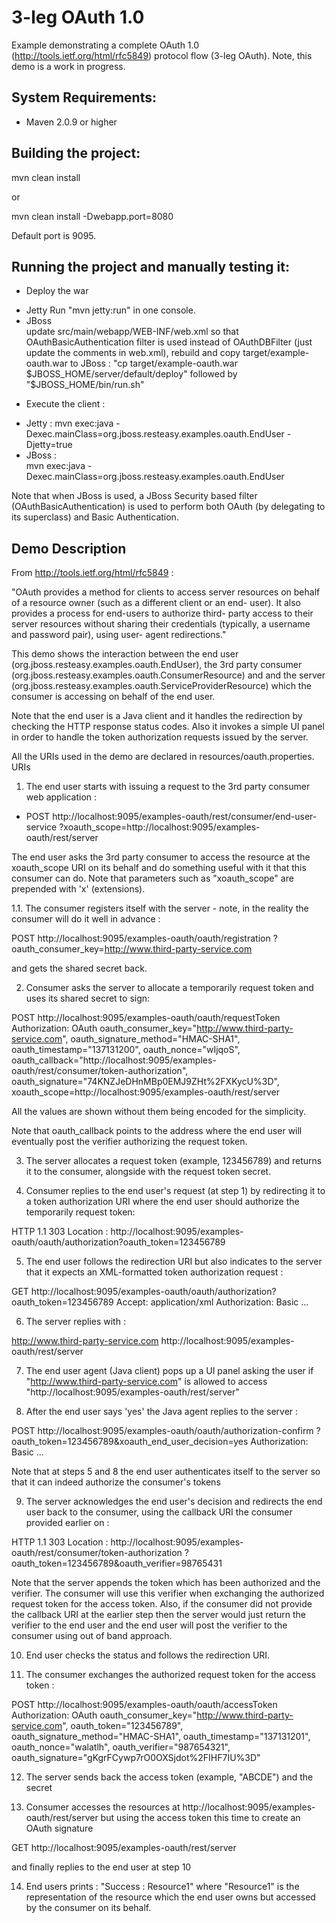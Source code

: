 3-leg OAuth 1.0
====================

Example demonstrating a complete OAuth 1.0 (http://tools.ietf.org/html/rfc5849)
protocol flow (3-leg OAuth). Note, this demo is a work in progress.
  

System Requirements:
--------------------------
- Maven 2.0.9 or higher

Building the project:
--------------------------

mvn clean install

or

mvn clean install -Dwebapp.port=8080

Default port is 9095.

Running the project and manually testing it:
--------------------------
- Deploy the war 
 * Jetty
  Run "mvn jetty:run" in one console.
 * JBoss  
  update src/main/webapp/WEB-INF/web.xml so that OAuthBasicAuthentication filter is used
  instead of OAuthDBFilter (just update the comments in web.xml), rebuild and copy 
  target/example-oauth.war to JBoss :
  "cp target/example-oauth.war $JBOSS_HOME/server/default/deploy" followed by
  "$JBOSS_HOME/bin/run.sh"   
- Execute the client :
 * Jetty :
  mvn exec:java -Dexec.mainClass=org.jboss.resteasy.examples.oauth.EndUser -Djetty=true
 * JBoss :  
  mvn exec:java -Dexec.mainClass=org.jboss.resteasy.examples.oauth.EndUser
  
Note that when JBoss is used, a JBoss Security based filter (OAuthBasicAuthentication) 
is used to perform both OAuth (by delegating to its superclass) and Basic Authentication.   
  
Demo Description
--------------------------

From http://tools.ietf.org/html/rfc5849 :

"OAuth provides a method for clients to access server resources on
 behalf of a resource owner (such as a different client or an end-
 user).  It also provides a process for end-users to authorize third-
 party access to their server resources without sharing their
 credentials (typically, a username and password pair), using user-
 agent redirections."
 
This demo shows the interaction between the end user (org.jboss.resteasy.examples.oauth.EndUser),
the 3rd party consumer (org.jboss.resteasy.examples.oauth.ConsumerResource) and 
and the server (org.jboss.resteasy.examples.oauth.ServiceProviderResource) which the consumer
is accessing on behalf of the end user.

Note that the end user is a Java client and it handles the redirection by checking
the HTTP response status codes. Also it invokes a simple UI panel in order to handle
the token authorization requests issued by the server.

All the URIs used in the demo are declared in resources/oauth.properties.
URIs

1. The end user starts with issuing a request to the 3rd party consumer web application :

- POST http://localhost:9095/examples-oauth/rest/consumer/end-user-service
       ?xoauth_scope=http://localhost:9095/examples-oauth/rest/server

The end user asks the 3rd party consumer to access the resource at the xoauth_scope URI
on its behalf and do something useful with it that this consumer can do. Note that parameters
such as "xoauth_scope" are prepended with 'x' (extensions).

1.1. The consumer registers itself with the server - note, in the reality the consumer
will do it well in advance :

POST http://localhost:9095/examples-oauth/oauth/registration
     ?oauth_consumer_key=http://www.third-party-service.com 
  
and gets the shared secret back.

2. Consumer asks the server to allocate a temporarily request token and uses its shared secret
to sign:

POST http://localhost:9095/examples-oauth/oauth/requestToken
Authorization: OAuth 
        oauth_consumer_key="http://www.third-party-service.com",
        oauth_signature_method="HMAC-SHA1",
        oauth_timestamp="137131200",
        oauth_nonce="wIjqoS",
        oauth_callback="http://localhost:9095/examples-oauth/rest/consumer/token-authorization",
        oauth_signature="74KNZJeDHnMBp0EMJ9ZHt%2FXKycU%3D",
        xoauth_scope=http://localhost:9095/examples-oauth/rest/server
        
All the values are shown without them being encoded for the simplicity.
 
Note that oauth_callback points to the address where the end user will eventually post
the verifier authorizing the request token.

3. The server allocates a request token (example, 123456789) and returns it to the consumer, alongside with the
request token secret.

4. Consumer replies to the end user's request (at step 1) by redirecting it to a token authorization
URI where the end user should authorize the temporarily request token:

HTTP 1.1 303
Location : http://localhost:9095/examples-oauth/oauth/authorization?oauth_token=123456789 

5. The end user follows the redirection URI but also indicates to the server that it
expects an XML-formatted token authorization request :

GET http://localhost:9095/examples-oauth/oauth/authorization?oauth_token=123456789
Accept: application/xml
Authorization: Basic ...

6. The server replies with :

<tokenAuthorizationRequest xmlns="http://org.jboss.com/resteasy/oauth"
 replyTo="http://localhost:9095/examples-oauth/oauth/authorization-confirm?oauth_token=123456789">
 <consumerId>http://www.third-party-service.com</consumerId>
 <requestScope>http://localhost:9095/examples-oauth/rest/server</requestScope>
</tokenAuthorizationRequest>  

7. The end user agent (Java client) pops up a UI panel asking the user if "http://www.third-party-service.com"
is allowed to access "http://localhost:9095/examples-oauth/rest/server"

8. After the end user says 'yes' the Java agent replies to the server :

POST http://localhost:9095/examples-oauth/oauth/authorization-confirm
      ?oauth_token=123456789&xoauth_end_user_decision=yes
Authorization: Basic ...

Note that at steps 5 and 8 the end user authenticates itself to the server so that
it can indeed authorize the consumer's tokens
        
9. The server acknowledges the end user's decision and redirects the end user
back to the consumer, using the callback URI the consumer provided earlier on :

HTTP 1.1 303
Location : http://localhost:9095/examples-oauth/rest/consumer/token-authorization
           ?oauth_token=123456789&oauth_verifier=98765431 
    
Note that the server appends the token which has been authorized and the verifier.
The consumer will use this verifier when exchanging the authorized request token
for the access token.
Also, if the consumer did not provide the callback URI at the earlier step then the server
would just return the verifier to the end user and the end user will post the verifier to the
consumer using out of band approach.

10. End user checks the status and follows the redirection URI.

11. The consumer exchanges the authorized request token for the access token :

POST http://localhost:9095/examples-oauth/oauth/accessToken
Authorization: OAuth
        oauth_consumer_key="http://www.third-party-service.com",
        oauth_token="123456789",
        oauth_signature_method="HMAC-SHA1",
        oauth_timestamp="137131201",
        oauth_nonce="walatlh",
        oauth_verifier="987654321",
        oauth_signature="gKgrFCywp7rO0OXSjdot%2FIHF7IU%3D"
    
12. The server sends back the access token (example, "ABCDE") and the secret

13. Consumer accesses the resources at http://localhost:9095/examples-oauth/rest/server
but using the access token this time to create an OAuth signature

GET http://localhost:9095/examples-oauth/rest/server

and finally replies to the end user at step 10

14. End users prints :  "Success : Resource1" where "Resource1" is the representation of the resource
which the end user owns but accessed by the consumer on its behalf.

